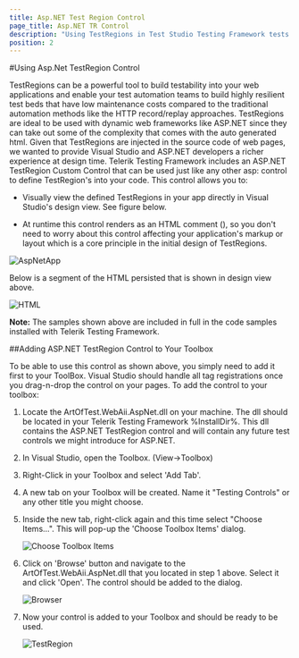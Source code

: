 ```yaml
---
title: Asp.NET Test Region Control
page_title: Asp.NET TR Control
description: "Using TestRegions in Test Studio Testing Framework tests. Example of using TestRegions in coded tests. "
position: 2
---
```

#Using Asp.Net TestRegion Control

TestRegions can be a powerful tool to build testability into your web applications and enable your test automation teams to build highly resilient test beds that have low maintenance costs compared to the traditional automation methods like the HTTP record/replay approaches. TestRegions are ideal to be used with dynamic web frameworks like ASP.NET since they can take out some of the complexity that comes with the auto generated html. Given that TestRegions are injected in the source code of web pages, we wanted to provide Visual Studio and ASP.NET developers a richer experience at design time. Telerik Testing Framework includes an ASP.NET TestRegion Custom Control that can be used just like any other asp: control to define TestRegion's into your code. This control allows you to:

* Visually view the defined TestRegions in your app directly in Visual Studio's design view. See figure below.

* At runtime this control renders as an HTML comment (), so you don't need to worry about this control affecting your application's markup or layout which is a core principle in the initial design of TestRegions.

![AspNetApp][1]

Below is a segment of the HTML persisted that is shown in design view above.

![HTML][2]

**Note:** The samples shown above are included in full in the code samples installed with Telerik Testing Framework.

##Adding ASP.NET TestRegion Control to Your Toolbox

To be able to use this control as shown above, you simply need to add it first to your ToolBox. Visual Studio should handle all tag registrations once you drag-n-drop the control on your pages. To add the control to your toolbox:

1. Locate the ArtOfTest.WebAii.AspNet.dll on your machine. The dll should be located in your Telerik Testing Framework %InstallDir%. This dll contains the ASP.NET TestRegion control and will contain any future test controls we might introduce for ASP.NET.

2. In Visual Studio, open the Toolbox. (View->Toolbox)

3. Right-Click in your Toolbox and select 'Add Tab'.

4. A new tab on your Toolbox will be created. Name it "Testing Controls" or any other title you might choose.

5. Inside the new tab, right-click again and this time select "Choose Items...". This will pop-up the 'Choose Toolbox Items' dialog.

	![Choose Toolbox Items][3]

6. Click on 'Browse' button and navigate to the ArtOfTest.WebAii.AspNet.dll that you located in step 1 above. Select it and click 'Open'. The control should be added to the dialog.

	
	![Browser][4]

7. Now your control is added to your Toolbox and should be ready to be used.

	![TestRegion][5]


[1]: /img/testing-framework/write-tests-in-code/advanced-topics-wtc/test-regions-wtc/asp-net-tr-control/fig1.png
[2]: /img/testing-framework/write-tests-in-code/advanced-topics-wtc/test-regions-wtc/asp-net-tr-control/fig2.png
[3]: /img/testing-framework/write-tests-in-code/advanced-topics-wtc/test-regions-wtc/asp-net-tr-control/fig3.png
[4]: /img/testing-framework/write-tests-in-code/advanced-topics-wtc/test-regions-wtc/asp-net-tr-control/fig4.png
[5]: /img/testing-framework/write-tests-in-code/advanced-topics-wtc/test-regions-wtc/asp-net-tr-control/fig5.png


